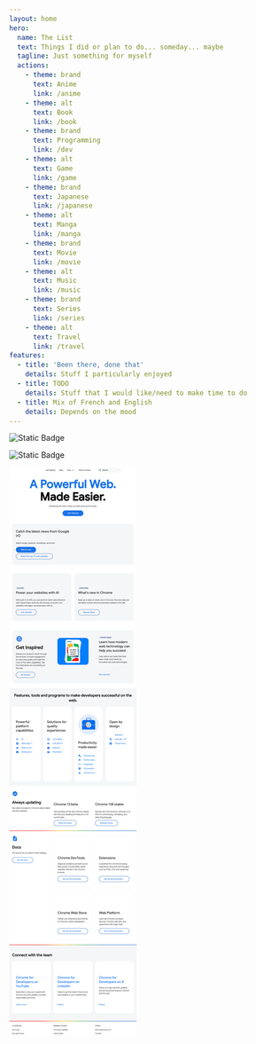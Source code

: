 ```yaml
---
layout: home
hero:
  name: The List
  text: Things I did or plan to do... someday... maybe
  tagline: Just something for myself
  actions:
    - theme: brand
      text: Anime
      link: /anime
    - theme: alt
      text: Book
      link: /book
    - theme: brand
      text: Programming
      link: /dev
    - theme: alt
      text: Game
      link: /game
    - theme: brand
      text: Japanese
      link: /japanese
    - theme: alt
      text: Manga
      link: /manga
    - theme: brand
      text: Movie
      link: /movie
    - theme: alt
      text: Music
      link: /music
    - theme: brand
      text: Series
      link: /series
    - theme: alt
      text: Travel
      link: /travel
features:
  - title: 'Been there, done that'
    details: Stuff I particularly enjoyed
  - title: TODO
    details: Stuff that I would like/need to make time to do
  - title: Mix of French and English
    details: Depends on the mood
---
```



![Static Badge](https://img.shields.io/badge/passing-too-blue)

![Static Badge](https://img.shields.io/badge/fire-too-green)


<script setup>
import ThemeColorPicker from '@components/ThemeColorPicker.vue'
import {data} from '@vp/data-loader/style-vars.data.ts'

const toConfigure = Object.entries(data).filter(([selector, declarations]) => Object.keys(declarations).length > 0)

const handleVarChange = (name, value) => {
 document.documentElement.style.setProperty(name, value);
}
</script>

<!-- 

TODO extract as component 
put into page that explain what each color does and with example next to it
load/save from/to local storage
reset on color
reset all

 -->
<template v-for="entry in toConfigure">
<fieldset>
 <legend>{{ entry[0] }}</legend>
 <div :class="$style['grid']">
<ThemeColorPicker v-for="[name, value] in Object.entries(entry[1])"
:css-var="name" :value="value" @change="handleVarChange"/> 
 </div>
</fieldset>

</template>

<img src="./screenshot.png" alt="here is a screenshot"/>

<style module>

.grid {
  display: grid;
  grid-template-columns: repeat(3, 1fr);
}
</style>
